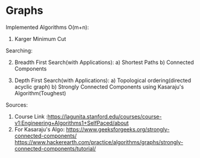 # Graphs

Implemented Algorithms O(m+n):

   1) Karger Minimum Cut
   
   Searching:
   
   2) Breadth First Search(with Applications):
      a) Shortest Paths
      b) Connected Components
   
   3) Depth First Search(with Applications):
      a) Topological ordering(directed acyclic graph)
      b) Strongly Connected Components using Kasaraju's Algorithm(Toughest)


Sources:
1) Course Link :https://lagunita.stanford.edu/courses/course-v1:Engineering+Algorithms1+SelfPaced/about
2) For Kasaraju's Algo:
    https://www.geeksforgeeks.org/strongly-connected-components/
    https://www.hackerearth.com/practice/algorithms/graphs/strongly-connected-components/tutorial/
     
      
   
